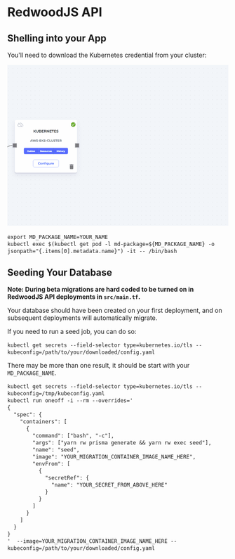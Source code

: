 # RedwoodJS API

## Shelling into your App

You'll need to download the Kubernetes credential from your cluster:

![Download Credential](https://raw.githubusercontent.com/massdriver-cloud/aws-eks-cluster/fdcc6476fe99976b934d45bf5281880f56a2fa2b/images/kubeconfig-download.gif)

```shell
export MD_PACKAGE_NAME=YOUR_NAME
kubectl exec $(kubectl get pod -l md-package=${MD_PACKAGE_NAME} -o jsonpath="{.items[0].metadata.name}") -it -- /bin/bash
```

## Seeding Your Database

**Note: During beta migrations are hard coded to be turned on in RedwoodJS API deployments in `src/main.tf`.**


Your database should have been created on your first deployment, and on subsequent deployments will automatically migrate.

If you need to run a seed job, you can do so:

```shell
kubectl get secrets --field-selector type=kubernetes.io/tls --kubeconfig=/path/to/your/downloaded/config.yaml
```

There may be more than one result, it should be start with your `MD_PACKAGE_NAME`.

```shell
kubectl get secrets --field-selector type=kubernetes.io/tls --kubeconfig=/tmp/kubeconfig.yaml
kubectl run oneoff -i --rm --overrides='
{
  "spec": {
    "containers": [
      {
        "command": ["bash", "-c"],
        "args": ["yarn rw prisma generate && yarn rw exec seed"],
        "name": "seed",
        "image": "YOUR_MIGRATION_CONTAINER_IMAGE_NAME_HERE",
        "envFrom": [
          {
            "secretRef": {
              "name": "YOUR_SECRET_FROM_ABOVE_HERE"
            }
          }
        ]
      }
    ]
  }
}
'  --image=YOUR_MIGRATION_CONTAINER_IMAGE_NAME_HERE --kubeconfig=/path/to/your/downloaded/config.yaml

```
